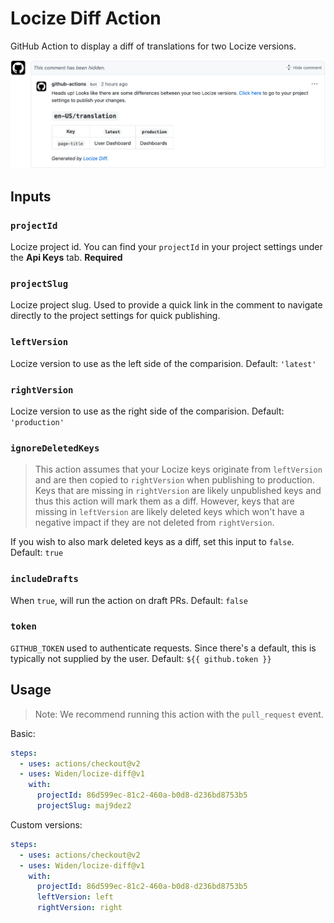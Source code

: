 # Locize Diff Action

GitHub Action to display a diff of translations for two Locize versions.

![Example comments](https://raw.githubusercontent.com/Widen/locize-diff/main/screenshot.png)

## Inputs

### `projectId`

Locize project id. You can find your `projectId` in your project settings under the **Api Keys** tab. **Required**

### `projectSlug`

Locize project slug. Used to provide a quick link in the comment to navigate directly to the project settings for quick publishing.

### `leftVersion`

Locize version to use as the left side of the comparision. Default: `'latest'`

### `rightVersion`

Locize version to use as the right side of the comparision. Default: `'production'`

### `ignoreDeletedKeys`

> This action assumes that your Locize keys originate from `leftVersion` and are then copied to `rightVersion` when publishing to production. Keys that are missing in `rightVersion` are likely unpublished keys and thus this action will mark them as a diff. However, keys that are missing in `leftVersion` are likely deleted keys which won't have a negative impact if they are not deleted from `rightVersion`.

If you wish to also mark deleted keys as a diff, set this input to `false`. Default: `true`

### `includeDrafts`

When `true`, will run the action on draft PRs. Default: `false`

### `token`

`GITHUB_TOKEN` used to authenticate requests. Since there's a default, this is typically not supplied by the user. Default: `${{ github.token }}`

## Usage

> Note: We recommend running this action with the `pull_request` event.

Basic:

```yml
steps:
  - uses: actions/checkout@v2
  - uses: Widen/locize-diff@v1
    with:
      projectId: 86d599ec-81c2-460a-b0d8-d236bd8753b5
      projectSlug: maj9dez2
```

Custom versions:

```yml
steps:
  - uses: actions/checkout@v2
  - uses: Widen/locize-diff@v1
    with:
      projectId: 86d599ec-81c2-460a-b0d8-d236bd8753b5
      leftVersion: left
      rightVersion: right
```
